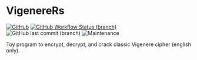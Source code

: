 # VigenereRs

[![GitHub](https://img.shields.io/github/license/Swelio/VigenereRs)](LICENSE.md)
[![GitHub Workflow Status (branch)](https://img.shields.io/github/workflow/status/Swelio/VigenereRs/main/main)]((https://github.com/Swelio/VigenereRs/actions/workflows/main.yml))
![GitHub last commit (branch)](https://img.shields.io/github/last-commit/Swelio/VigenereRs/main)
![Maintenance](https://img.shields.io/maintenance/no/2022)

Toy program to encrypt, decrypt, and crack classic Vigenere cipher (english only).
